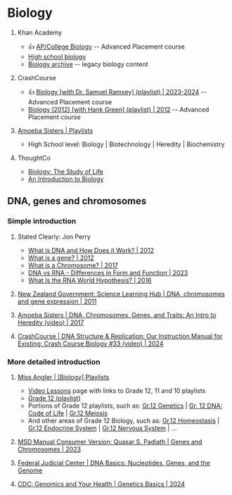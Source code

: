 # Biology

1. Khan Academy
   - :thumbsup: [AP/College Biology](https://www.khanacademy.org/science/ap-biology) -- Advanced Placement course
   - [High school biology](https://www.khanacademy.org/science/hs-bio)
   - [Biology archive](https://www.khanacademy.org/science/biology) -- legacy biology content

1. CrashCourse
   - :thumbsup: [Biology [with Dr. Samuel Ramsey] (playlist) | 2023-2024](https://www.youtube.com/playlist?list=PL8dPuuaLjXtPW_ofbxdHNciuLoTRLPMgB) -- Advanced Placement course
   - [Biology (2012) [with Hank Green] (playlist) | 2012](https://www.youtube.com/playlist?list=PL3EED4C1D684D3ADF) -- Advanced Placement course

1. [Amoeba Sisters | Playlists](https://www.youtube.com/@AmoebaSisters/playlists)
   - High School level: Biology | Biotechnology | Heredity | Biochemistry

1. ThoughtCo
   - [Biology: The Study of Life](https://www.thoughtco.com/biology-meaning-373266)
   - [An Introduction to Biology](https://www.thoughtco.com/biology-basics-4133578)


## DNA, genes and chromosomes

### Simple introduction

1. Stated Clearly: Jon Perry
   - [What is DNA and How Does it Work? | 2012](https://www.youtube.com/watch?v=zwibgNGe4aY)
   - [What is a gene? | 2012](https://www.youtube.com/watch?v=5MQdXjRPHmQ)
   - [What is a Chromosome? | 2017](https://www.youtube.com/watch?v=IePMXxQ-KWY)
   - [DNA vs RNA - Differences in Form and Function | 2023](https://www.youtube.com/watch?v=FNynz6Q12Bw)
   - [What Is the RNA World Hypothesis? | 2016](https://www.youtube.com/watch?v=K1xnYFCZ9Yg)

1. [New Zealand Government: Science Learning Hub | DNA, chromosomes and gene expression | 2011](https://www.sciencelearn.org.nz/resources/206-dna-chromosomes-and-gene-expression)
1. [Amoeba Sisters | DNA, Chromosomes, Genes, and Traits: An Intro to Heredity (video) | 2017](https://www.youtube.com/watch?v=8m6hHRlKwxY&t=1m37s)
1. [CrashCourse | DNA Structure & Replication: Our Instruction Manual for Existing: Crash Course Biology #33 (video) | 2024](https://www.youtube.com/watch?v=4YNDB_zSzfE)


### More detailed introduction

1. [Miss Angler | [Biology] Playlists](https://www.youtube.com/@missangler/playlists)
   - [Video Lessons](https://www.missangler.co.za/video-lessons) page with links to Grade 12, 11 and 10 playlists
   - [Grade 12 (playlist)](https://www.youtube.com/playlist?list=PLmblW4mMXmlelIrIkPWiki-K8yMPK7Aig)
   - Portions of Grade 12 playlists, such as:
     [Gr.12 Genetics](https://www.youtube.com/playlist?list=PLmblW4mMXmldCiqaxLLjlXe3wvMAnlUh5) |
     [Gr. 12 DNA: Code of Life](https://www.youtube.com/playlist?list=PLmblW4mMXmlfxOoH4eBVD-w5gQjk-U1xV) |
     [Gr.12 Meiosis](https://www.youtube.com/playlist?list=PLmblW4mMXmldlwxVMlHNY-n-7djXYySZt)
   - And other areas of Grade 12 Biology, such as:
     [Gr.12 Homeostasis](https://www.youtube.com/playlist?list=PLmblW4mMXmlfcTHyLRVGhtn3kHQfrJ_m8) |
     [Gr.12 Endocrine System](https://www.youtube.com/playlist?list=PLmblW4mMXmldPfqD1mg0g-qi4UJ6IFz3f) |
     [Gr.12 Nervous System](https://www.youtube.com/playlist?list=PLmblW4mMXmlduJHLZGKMfQMTx65_Q-mOT) | ...

1. [MSD Manual Consumer Version: Quasar S. Padiath | Genes and Chromosomes | 2023](https://www.msdmanuals.com/home/fundamentals/genetics/genes-and-chromosomes)
1. [Federal Judicial Center | DNA Basics: Nucleotides, Genes, and the Genome](https://www.fjc.gov/content/361230/DNA-basics-nucleotides-genes-genome)
1. [CDC: Genomics and Your Health | Genetics Basics | 2024](https://www.cdc.gov/genomics-and-health/about/index.html)

